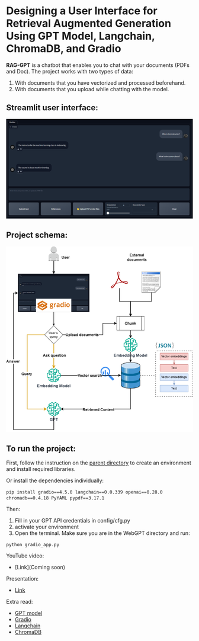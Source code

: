 # Designing a User Interface for Retrieval Augmented Generation Using GPT Model, Langchain, ChromaDB, and Gradio

**RAG-GPT** is a chatbot that enables you to chat with your documents (PDFs and Doc). The project works with two types of data:
1. With documents that you have vectorized and processed beforehand.
2. With documents that you upload while chatting with the model.

## Streamlit user interface:
<div align="center">
  <img src="images/ui.png" alt="UI">
</div>

## Project schema:
<div align="center">
  <img src="images/RAG-GPT_schema.png" alt="Schema">
</div>

## To run the project:

First, follow the instruction on the [parent directory](https://github.com/Farzad-R/LLM-playground/tree/master) to create an environment and install required libraries. 

Or install the dependencies individually:

```
pip install gradio==4.5.0 langchain==0.0.339 openai==0.28.0 chromadb==0.4.18 PyYAML pypdf==3.17.1
```

Then:

1. Fill in your GPT API credentials in config/cfg.py
2. activate your environment
3. Open the terminal. Make sure you are in the WebGPT directory and run:
```
python gradio_app.py
```

YouTube video:
- [Link](Coming soon)

Presentation:
- [Link](https://github.com/Farzad-R/LLM-playground/tree/master/WebGPT/presentation/slides.pdf)

Extra read:
- [GPT model](https://platform.openai.com/docs/models/overview) 
- [Gradio](https://www.gradio.app/guides/quickstart)
- [Langchain](https://python.langchain.com/docs/get_started/quickstart)
- [ChromaDB](https://www.trychroma.com/)